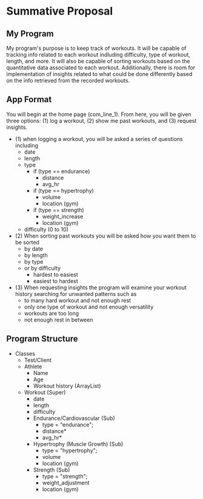 # Summative Proposal
## My Program
My program's purpose is to keep track of workouts. It will be capable of tracking info related to each workout indluding difficulty, type of workout, length, and more. It will also be capable of sorting workouts based on the quantitative data associated to each workout. Additionally, there is room for implementation of insights related to what could be done differently based on the info retrieved from the recorded workouts. 

## App Format
You will begin at the home page (com_line_1). From here, you will be given three options: (1) log a workout, (2) show me past workouts, and (3) request insights.
- (1) when logging a workout, you will be asked a series of questions including
  - date
  - length
  - type
    - if (type == endurance)
      - distance
      - avg_hr
    - if (type == hypertrophy)
      - volume
      - location (gym)
    - if (type == strength)
      - weight_increase
      - location (gym)
  - difficulty (0 to 10)
- (2) When sorting past workouts you will be asked how you want them to be sorted
  - by date
  - by length
  - by type
  - or by difficulty
    - hardest to easiest
    - easiest to hardest
- (3) When requesting insights the program will examine your workout history searching for unwanted patterns such as
  - to many hard workout and not enough rest
  - only one type of workout and not enough versatility
  - workouts are too long
  - not enough rest in between

## Program Structure
- Classes
  - Test/Client
  - Athlete
    - Name
    - Age
    - Workout history (ArrayList)
  - Workout (Super)
    - date
    - length
    - difficulty
    - Endurance/Cardiovascular (Sub)
      - type = "endurance";
      - distance*
      - avg_hr*
    - Hypertrophy (Muscle Growth) (Sub)
      - type = "hypertrophy";
      - volume
      - location (gym)
    - Strength (Sub)
      - type = "strength";
      - weight_adjustment
      - location (gym)
